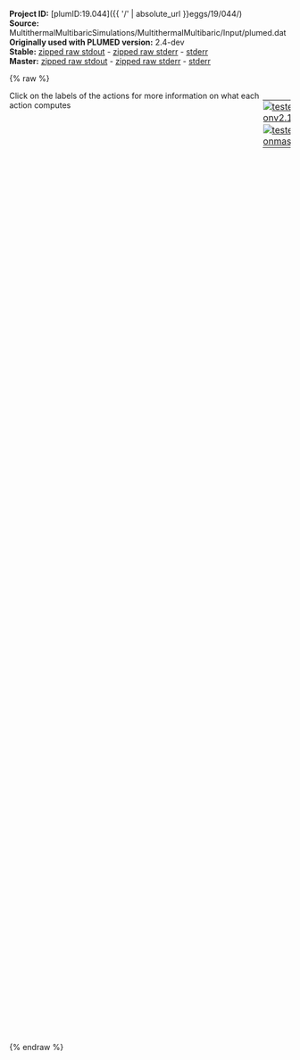 **Project ID:** [plumID:19.044]({{ '/' | absolute_url }}eggs/19/044/)  
**Source:** MultithermalMultibaricSimulations/MultithermalMultibaric/Input/plumed.dat  
**Originally used with PLUMED version:** 2.4-dev  
**Stable:** [zipped raw stdout](plumed.dat.plumed.stdout.txt.zip) - [zipped raw stderr](plumed.dat.plumed.stderr.txt.zip) - [stderr](plumed.dat.plumed.stderr)  
**Master:** [zipped raw stdout](plumed.dat.plumed_master.stdout.txt.zip) - [zipped raw stderr](plumed.dat.plumed_master.stderr.txt.zip) - [stderr](plumed.dat.plumed_master.stderr)  

{% raw %}
<div style="width: 100%; float:left">
<div style="width: 90%; float:left" id="value_details_data/MultithermalMultibaricSimulations/MultithermalMultibaric/Input/plumed.dat"> Click on the labels of the actions for more information on what each action computes </div>
<div style="width: 10%; float:left"><table><tr><td style="padding:1px"><a href="plumed.dat.plumed.stderr"><img src="https://img.shields.io/badge/v2.10-passing-green.svg" alt="tested onv2.10" /></a></td></tr><tr><td style="padding:1px"><a href="plumed.dat.plumed_master.stderr"><img src="https://img.shields.io/badge/master-passing-green.svg" alt="tested onmaster" /></a></td></tr></table></div></div>
<pre style="width=97%;">
<span class="plumedtooltip" style="color:blue"># vim:ft=plumed<span class="right">Enables syntax highlighting for PLUMED files in vim. See <a href="https://www.plumed.org/doc-master/user-doc/html/_vim_syntax.html">here for more details. </a><i></i></span></span>
<br/><span class="plumedtooltip" style="color:green">RESTART<span class="right">Activate restart. <a href="https://www.plumed.org/doc-master/user-doc/html/_r_e_s_t_a_r_t.html" style="color:green">More details</a><i></i></span></span>
<br/><span style="display:none;" id="data/MultithermalMultibaricSimulations/MultithermalMultibaric/Input/plumed.dat">The RESTART action with label <b></b> calculates something</span><b name="data/MultithermalMultibaricSimulations/MultithermalMultibaric/Input/plumed.datenergy" onclick='showPath("data/MultithermalMultibaricSimulations/MultithermalMultibaric/Input/plumed.dat","data/MultithermalMultibaricSimulations/MultithermalMultibaric/Input/plumed.datenergy","data/MultithermalMultibaricSimulations/MultithermalMultibaric/Input/plumed.datenergy","black")'>energy</b><span style="display:none;" id="data/MultithermalMultibaricSimulations/MultithermalMultibaric/Input/plumed.datenergy">The ENERGY action with label <b>energy</b> calculates the following quantities:<table  align="center" frame="void" width="95%" cellpadding="5%"><tr><td width="5%"><b> Quantity </b>  </td><td width="5%"><b> Type </b>  </td><td><b> Description </b> </td></tr><tr><td width="5%">energy</td><td width="5%"><font color="black">scalar</font></td><td>the internal energy</td></tr></table></span>: <span class="plumedtooltip" style="color:green">ENERGY<span class="right">Calculate the total potential energy of the simulation box. <a href="https://www.plumed.org/doc-master/user-doc/html/_e_n_e_r_g_y.html" style="color:green">More details</a><i></i></span></span>
<br/><b name="data/MultithermalMultibaricSimulations/MultithermalMultibaric/Input/plumed.datvol" onclick='showPath("data/MultithermalMultibaricSimulations/MultithermalMultibaric/Input/plumed.dat","data/MultithermalMultibaricSimulations/MultithermalMultibaric/Input/plumed.datvol","data/MultithermalMultibaricSimulations/MultithermalMultibaric/Input/plumed.datvol","black")'>vol</b><span style="display:none;" id="data/MultithermalMultibaricSimulations/MultithermalMultibaric/Input/plumed.datvol">The VOLUME action with label <b>vol</b> calculates the following quantities:<table  align="center" frame="void" width="95%" cellpadding="5%"><tr><td width="5%"><b> Quantity </b>  </td><td width="5%"><b> Type </b>  </td><td><b> Description </b> </td></tr><tr><td width="5%">vol</td><td width="5%"><font color="black">scalar</font></td><td>the volume of simulation box</td></tr></table></span>: <span class="plumedtooltip" style="color:green">VOLUME<span class="right">Calculate the volume of the simulation box. <a href="https://www.plumed.org/doc-master/user-doc/html/_v_o_l_u_m_e.html" style="color:green">More details</a><i></i></span></span>
<br/><span style="color:blue" class="comment"># Construct a bias potential using VES</span>
<span style="color:blue" class="comment">#</span>
<span style="color:blue" class="comment"># Basis functions</span>
<br/><b name="data/MultithermalMultibaricSimulations/MultithermalMultibaric/Input/plumed.datbf1" onclick='showPath("data/MultithermalMultibaricSimulations/MultithermalMultibaric/Input/plumed.dat","data/MultithermalMultibaricSimulations/MultithermalMultibaric/Input/plumed.datbf1","data/MultithermalMultibaricSimulations/MultithermalMultibaric/Input/plumed.datbf1","brown")'>bf1</b>: <span class="plumedtooltip" style="color:green">BF_LEGENDRE<span class="right">Legendre polynomials basis functions. <a href="https://www.plumed.org/doc-master/user-doc/html/_b_f__l_e_g_e_n_d_r_e.html" style="color:green">More details</a><i></i></span></span> <span class="plumedtooltip">ORDER<span class="right">The order of the basis function expansion<i></i></span></span>=10 <span class="plumedtooltip">MINIMUM<span class="right">The minimum of the interval on which the basis functions are defined<i></i></span></span>=-14750 <span class="plumedtooltip">MAXIMUM<span class="right">The maximum of the interval on which the basis functions are defined<i></i></span></span>=-12250
<span style="display:none;" id="data/MultithermalMultibaricSimulations/MultithermalMultibaric/Input/plumed.datbf1">The BF_LEGENDRE action with label <b>bf1</b> calculates something</span><b name="data/MultithermalMultibaricSimulations/MultithermalMultibaric/Input/plumed.datbf2" onclick='showPath("data/MultithermalMultibaricSimulations/MultithermalMultibaric/Input/plumed.dat","data/MultithermalMultibaricSimulations/MultithermalMultibaric/Input/plumed.datbf2","data/MultithermalMultibaricSimulations/MultithermalMultibaric/Input/plumed.datbf2","brown")'>bf2</b>: <span class="plumedtooltip" style="color:green">BF_LEGENDRE<span class="right">Legendre polynomials basis functions. <a href="https://www.plumed.org/doc-master/user-doc/html/_b_f__l_e_g_e_n_d_r_e.html" style="color:green">More details</a><i></i></span></span> <span class="plumedtooltip">ORDER<span class="right">The order of the basis function expansion<i></i></span></span>=10 <span class="plumedtooltip">MINIMUM<span class="right">The minimum of the interval on which the basis functions are defined<i></i></span></span>=6.5 <span class="plumedtooltip">MAXIMUM<span class="right">The maximum of the interval on which the basis functions are defined<i></i></span></span>=8.25

<span style="color:blue" class="comment"># Target distributions</span>
<br/><span style="display:none;" id="data/MultithermalMultibaricSimulations/MultithermalMultibaric/Input/plumed.datbf2">The BF_LEGENDRE action with label <b>bf2</b> calculates something</span><span class="plumedtooltip" style="color:green">TD_MULTITHERMAL_MULTIBARIC<span class="right">Multithermal-multibaric target distribution (dynamic). <a href="https://www.plumed.org/doc-master/user-doc/html/_t_d__m_u_l_t_i_t_h_e_r_m_a_l__m_u_l_t_i_b_a_r_i_c.html" style="color:green">More details</a><i></i></span></span> ...
 <span class="plumedtooltip">MIN_TEMP<span class="right">Minimum energy<i></i></span></span>=260
 <span class="plumedtooltip">MAX_TEMP<span class="right">Maximum energy<i></i></span></span>=350
 <span class="plumedtooltip">MAX_PRESSURE<span class="right">Maximum pressure<i></i></span></span>=180.66422571 <span style="color:blue" class="comment"># 300 MPa</span>
 <span class="plumedtooltip">MIN_PRESSURE<span class="right">Minimum pressure<i></i></span></span>=0.06022140857
 <span class="plumedtooltip">PRESSURE<span class="right">Target pressure of the barostat used in the MD engine<i></i></span></span>=0.06022140857
 <span class="plumedtooltip">STEPS_PRESSURE<span class="right"> Number of pressure steps<i></i></span></span>=20
 <span class="plumedtooltip">STEPS_TEMP<span class="right"> Number of temperature steps<i></i></span></span>=20
 <span class="plumedtooltip">SIGMA<span class="right">The standard deviation parameters of the Gaussian kernels used for smoothing the target distribution<i></i></span></span>=50.,0.05
 <span class="plumedtooltip">THRESHOLD<span class="right"> Maximum exploration free energy in kT<i></i></span></span>=1
 <span class="plumedtooltip">LABEL<span class="right">a label for the action so that its output can be referenced in the input to other actions<i></i></span></span>=<b name="data/MultithermalMultibaricSimulations/MultithermalMultibaric/Input/plumed.dattd_multi" onclick='showPath("data/MultithermalMultibaricSimulations/MultithermalMultibaric/Input/plumed.dat","data/MultithermalMultibaricSimulations/MultithermalMultibaric/Input/plumed.dattd_multi","data/MultithermalMultibaricSimulations/MultithermalMultibaric/Input/plumed.dattd_multi","brown")'>td_multi</b>
... TD_MULTITHERMAL_MULTIBARIC
<br/><span style="color:blue" class="comment"># Expansion</span>
<br/><span style="display:none;" id="data/MultithermalMultibaricSimulations/MultithermalMultibaric/Input/plumed.dattd_multi">The TD_MULTITHERMAL_MULTIBARIC action with label <b>td_multi</b> calculates something</span><span class="plumedtooltip" style="color:green">VES_LINEAR_EXPANSION<span class="right">Linear basis set expansion bias. <a href="https://www.plumed.org/doc-master/user-doc/html/_v_e_s__l_i_n_e_a_r__e_x_p_a_n_s_i_o_n.html" style="color:green">More details</a><i></i></span></span> ...
 <span class="plumedtooltip">ARG<span class="right">the labels of the scalars on which the bias will act<i></i></span></span>=<b name="data/MultithermalMultibaricSimulations/MultithermalMultibaric/Input/plumed.datenergy">energy</b>,<b name="data/MultithermalMultibaricSimulations/MultithermalMultibaric/Input/plumed.datvol">vol</b>
 <span class="plumedtooltip">BASIS_FUNCTIONS<span class="right">the label of the one dimensional basis functions that should be used<i></i></span></span>=<b name="data/MultithermalMultibaricSimulations/MultithermalMultibaric/Input/plumed.datbf1">bf1</b>,<b name="data/MultithermalMultibaricSimulations/MultithermalMultibaric/Input/plumed.datbf2">bf2</b>
 <span class="plumedtooltip">TEMP<span class="right">the system temperature - this is needed if the MD code does not pass the temperature to PLUMED<i></i></span></span>=300.0
 <span class="plumedtooltip">GRID_BINS<span class="right">the number of bins used for the grid<i></i></span></span>=200,200
 <span class="plumedtooltip">TARGET_DISTRIBUTION<span class="right">the label of the target distribution to be used<i></i></span></span>=<b name="data/MultithermalMultibaricSimulations/MultithermalMultibaric/Input/plumed.dattd_multi">td_multi</b>
 <span class="plumedtooltip">LABEL<span class="right">a label for the action so that its output can be referenced in the input to other actions<i></i></span></span>=<b name="data/MultithermalMultibaricSimulations/MultithermalMultibaric/Input/plumed.datb1" onclick='showPath("data/MultithermalMultibaricSimulations/MultithermalMultibaric/Input/plumed.dat","data/MultithermalMultibaricSimulations/MultithermalMultibaric/Input/plumed.datb1","data/MultithermalMultibaricSimulations/MultithermalMultibaric/Input/plumed.datb1","black")'>b1</b><span style="display:none;" id="data/MultithermalMultibaricSimulations/MultithermalMultibaric/Input/plumed.datb1">The VES_LINEAR_EXPANSION action with label <b>b1</b> calculates the following quantities:<table  align="center" frame="void" width="95%" cellpadding="5%"><tr><td width="5%"><b> Quantity </b>  </td><td width="5%"><b> Type </b>  </td><td><b> Description </b> </td></tr><tr><td width="5%">b1.bias</td><td width="5%"><font color="black">scalar</font></td><td>the instantaneous value of the bias potential</td></tr><tr><td width="5%">b1.force2</td><td width="5%"><font color="black">scalar</font></td><td>the instantaneous value of the squared force due to this bias potential.</td></tr></table></span>
... VES_LINEAR_EXPANSION
<br/><span style="color:blue" class="comment"># Optimization algorithm</span>
<br/><span id="data/MultithermalMultibaricSimulations/MultithermalMultibaric/Input/plumed.datdefo1_short"><span class="plumedtooltip" style="color:green">OPT_DUMMY<span class="right">Dummy optimizer for debugging. This action has <a class="toggler" href='javascript:;' onclick='toggleDisplay("data/MultithermalMultibaricSimulations/MultithermalMultibaric/Input/plumed.datdefo1");'>hidden defaults</a>. <a href="https://www.plumed.org/doc-master/user-doc/html/_o_p_t__d_u_m_m_y.html">More details</a><i></i></span></span> ...
  <span class="plumedtooltip">BIAS<span class="right">the label of the VES bias to be optimized<i></i></span></span>=<b name="data/MultithermalMultibaricSimulations/MultithermalMultibaric/Input/plumed.datb1">b1</b>
  <span class="plumedtooltip">STRIDE<span class="right">the frequency of updating the coefficients given in the number of MD steps<i></i></span></span>=500
  <span class="plumedtooltip">LABEL<span class="right">a label for the action so that its output can be referenced in the input to other actions<i></i></span></span>=<b name="data/MultithermalMultibaricSimulations/MultithermalMultibaric/Input/plumed.dato1" onclick='showPath("data/MultithermalMultibaricSimulations/MultithermalMultibaric/Input/plumed.dat","data/MultithermalMultibaricSimulations/MultithermalMultibaric/Input/plumed.dato1","data/MultithermalMultibaricSimulations/MultithermalMultibaric/Input/plumed.dato1","brown")'>o1</b>
  <span class="plumedtooltip">COEFFS_OUTPUT<span class="right"> how often the coefficients should be written to file<i></i></span></span>=10
... OPT_DUMMY
</span><span id="data/MultithermalMultibaricSimulations/MultithermalMultibaric/Input/plumed.datdefo1_long" style="display:none;"><span style="display:none;" id="data/MultithermalMultibaricSimulations/MultithermalMultibaric/Input/plumed.dato1">The OPT_DUMMY action with label <b>o1</b> calculates the following quantities:<table  align="center" frame="void" width="95%" cellpadding="5%"><tr><td width="5%"><b> Quantity </b>  </td><td><b> Description </b> </td></tr><tr><td width="5%">o1.value</td><td>a scalar</td></tr></table></span><span class="plumedtooltip" style="color:green">OPT_DUMMY<span class="right">Dummy optimizer for debugging. This action uses the <a class="toggler" href='javascript:;' onclick='toggleDisplay("data/MultithermalMultibaricSimulations/MultithermalMultibaric/Input/plumed.datdefo1");'>defaults shown here</a>. <a href="https://www.plumed.org/doc-master/user-doc/html/_o_p_t__d_u_m_m_y.html">More details</a><i></i></span></span> ...
  <span class="plumedtooltip">BIAS<span class="right">the label of the VES bias to be optimized<i></i></span></span>=<b name="data/MultithermalMultibaricSimulations/MultithermalMultibaric/Input/plumed.datb1">b1</b>
  <span class="plumedtooltip">STRIDE<span class="right">the frequency of updating the coefficients given in the number of MD steps<i></i></span></span>=500
  <span class="plumedtooltip">LABEL<span class="right">a label for the action so that its output can be referenced in the input to other actions<i></i></span></span>=<b name="data/MultithermalMultibaricSimulations/MultithermalMultibaric/Input/plumed.dato1" onclick='showPath("data/MultithermalMultibaricSimulations/MultithermalMultibaric/Input/plumed.dat","data/MultithermalMultibaricSimulations/MultithermalMultibaric/Input/plumed.dato1","data/MultithermalMultibaricSimulations/MultithermalMultibaric/Input/plumed.dato1","brown")'>o1</b>
  <span class="plumedtooltip">COEFFS_OUTPUT<span class="right"> how often the coefficients should be written to file<i></i></span></span>=10
 <span class="plumedtooltip">COEFFS_FILE<span class="right"> the name of output file for the coefficients<i></i></span></span>=coeffs.data
... OPT_DUMMY
</span><br/><span class="plumedtooltip" style="color:green">PRINT<span class="right">Print quantities to a file. <a href="https://www.plumed.org/doc-master/user-doc/html/_p_r_i_n_t.html" style="color:green">More details</a><i></i></span></span> <span class="plumedtooltip">ARG<span class="right">the labels of the values that you would like to print to the file<i></i></span></span>=* <span class="plumedtooltip">FILE<span class="right">the name of the file on which to output these quantities<i></i></span></span>=COLVAR <span class="plumedtooltip">STRIDE<span class="right"> the frequency with which the quantities of interest should be output<i></i></span></span>=500
</pre>
{% endraw %}
